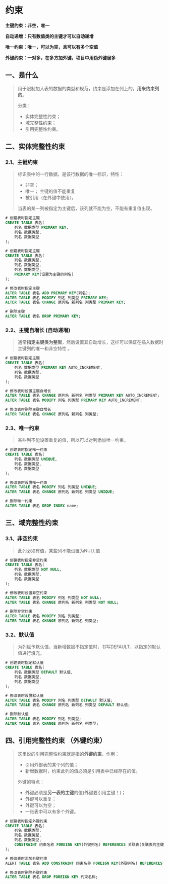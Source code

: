 # 约束
**主键约束：非空，唯一**

**自动递增：只有数值类的主键才可以自动递增**

**唯一约束：唯一，可以为空，且可以有多个空值**

**外键约束：一对多，在多方加外键，项目中用伪外键居多** 

## 一、是什么

> 用于限制加入表的数据的类型和规范，约束是添加在列上的，**用来约束列的**。
>
> 分类：
>
> * 实体完整性约束；
> * 域完整性约束；
> * 引用完整性约束。

## 二、实体完整性约束

### 2.1、主键约束

> 标识表中的一行数据，是该行数据的唯一标识，特性：
>
> * 非空；
> * 唯一；   主键的值不能重复
> * 被引用（在外键中使用）。
>
> 当表的某一列被指定为主键后，该列就不能为空，不能有重复值出现。

```sql
# 创建表时指定主键
CREATE TABLE 表名(
    列名 数据类型 PRIMARY KEY,
	列名 数据类型,
	列名 数据类型
);

# 创建表时指定主键
CREATE TABLE 表名(
    列名 数据类型,
	列名 数据类型,
	列名 数据类型,
    PRIMARY KEY(设置为主键的列名)
);

# 修改表时指定主键
ALTER TABLE 表名 ADD PRIMARY KEY(列名);
ALTER TABLE 表名 MODIFY 列名 列类型 PRIMARY KEY;
ALTER TABLE 表名 CHANGE 原列名 新列名 列类型 PRIMARY KEY;

# 删除主键
ALTER TABLE 表名 DROP PRIMARY KEY;
```

### 2.2、主键自增长  (自动递增)

> 通常**指定主键类为整型**，然后设置其自动增长，这样可以保证在插入数据时主键列的唯一和非空特性 。

```sql
# 创建表时指定主键
CREATE TABLE 表名(
    列名 数据类型 PRIMARY KEY AUTO_INCREMENT,
	列名 数据类型,
	列名 数据类型
);

# 修改表时设置主键自增长
ALTER TABLE 表名 CHANGE 原列名 新列名 列类型 PRIMARY KEY AUTO_INCREMENT;
ALTER TABLE 表名 MODIFY 列名 列类型 PRIMARY KEY AUTO_INCREMENT;

# 修改表时删除主键自增长
ALTER TABLE 表名 CHANGE 原列名 新列名 列类型;
```

### 2.3、唯一约束     

> 某些列不能设置重复的值，所以可以对列添加唯一约束。

```sql
# 创建表时指定唯一约束
CREATE TABLE 表名(
    列名 数据类型 UNIQUE,
	列名 数据类型,
	列名 数据类型
);

# 修改表时设置唯一约束
ALTER TABLE 表名 MODIFY 列名 列类型 UNIQUE;
ALTER TABLE 表名 CHANGE 原列名 新列名 列类型 UNIQUE;

# 删除唯一约束   
ALTER TABLE 表名 DROP INDEX name;
```

## 三、域完整性约束

### 3.1、非空约束

> 此列必须有值，某些列不能设置为NULL值

```sql
# 创建表时指定非空约束
CREATE TABLE 表名(
    列名 数据类型 NOT NULL,
	列名 数据类型,
	列名 数据类型
);

# 修改表时设置非空约束
ALTER TABLE 表名 MODIFY 列名 列类型 NOT NULL;
ALTER TABLE 表名 CHANGE 原列名 新列名 列类型 NOT NULL;

# 删除非空约束
ALTER TABLE 表名 MODIFY 列名 列类型;
ALTER TABLE 表名 CHANGE 原列名 新列名 列类型;
```

### 3.2、默认值

> 为列赋予默认值，当新增数据不指定值时，书写DEFAULT，以指定的默认值进行填充。

```sql
# 创建表时指定默认值
CREATE TABLE 表名(
    列名 数据类型 DEFAULT 默认值,
	列名 数据类型,
	列名 数据类型
);

# 修改表时设置默认值
ALTER TABLE 表名 MODIFY 列名 列类型 DEFAULT 默认值;
ALTER TABLE 表名 CHANGE 原列名 新列名 列类型 DEFAULT 默认值;

# 删除默认值
ALTER TABLE 表名 MODIFY 列名 列类型;
ALTER TABLE 表名 CHANGE 原列名 新列名 列类型;
```

## 四、引用完整性约束      （外键约束）

> 这里说的引用完整性约束就是指的**外键约束**，作用：
>
> * 引用外部表的某个列的值；
> * 新增数据时，约束此列的值必须是引用表中已经存在的值。
>
> 外键的特点：
>
> * 外键必须是**另一表的主键**的值(外键要引用主键！)；
> * 外键可以重复；
> * 外键可以为空；
> * 一张表中可以有多个外键。

```sql
# 创建表时指定外键约束
CREATE TABLE 表名(
    列名 数据类型,
	列名 数据类型,
	列名 数据类型,
    CONSTRAINT 约束名称 FOREIGN KEY(外键列名) REFERENCES 关联表(关联表的主键)
);

# 修改表时添加外键约束
ALERT TABLE 表名 ADD CONSTRAINT 约束名称 FOREIGN KEY(外键列名) REFERENCES 关联表(关联表的主键);

# 修改表时删除外键约束
ALTER TABLE 表名 DROP FOREIGN KEY 约束名称;
```
